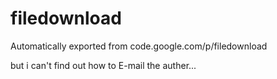 # filedownload
Automatically exported from code.google.com/p/filedownload

but i can't find out how to E-mail the auther...
